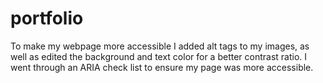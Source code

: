# portfolio
To make my webpage more accessible I added alt tags to my images, as well as edited the background and text color for a better contrast ratio. I went through an ARIA check list to ensure my page was more accessible. 
